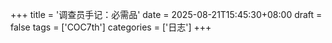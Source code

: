 +++
title = '调查员手记：必需品'
date = 2025-08-21T15:45:30+08:00
draft = false
tags = ['COC7th']
categories = ['日志']
+++

